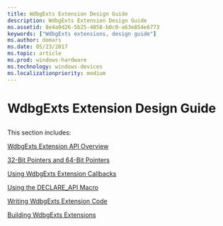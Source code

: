 ```yaml
---
title: WdbgExts Extension Design Guide
description: WdbgExts Extension Design Guide
ms.assetid: 8e4a9d26-5b25-4858-b0c0-a63e854e6773
keywords: ["WdbgExts extensions, design guide"]
ms.author: domars
ms.date: 05/23/2017
ms.topic: article
ms.prod: windows-hardware
ms.technology: windows-devices
ms.localizationpriority: medium
---
```


# WdbgExts Extension Design Guide


## <span id="ddk_wdbgexts_extension_design_guide_dbwx"></span><span id="DDK_WDBGEXTS_EXTENSION_DESIGN_GUIDE_DBWX"></span>


This section includes:

[WdbgExts Extension API Overview](wdbgexts-extension-api-overview.md)

[32-Bit Pointers and 64-Bit Pointers](32-bit-pointers-and-64-bit-pointers.md)

[Using WdbgExts Extension Callbacks](using-wdbgexts-extension-callbacks.md)

[Using the DECLARE\_API Macro](using-the-declare-api-macro.md)

[Writing WdbgExts Extension Code](writing-wdbgexts-extension-code.md)

[Building WdbgExts Extensions](building-wdbgexts-extensions.md)

 

 





